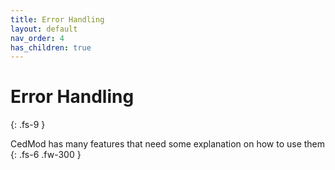 ```yaml
---
title: Error Handling
layout: default
nav_order: 4
has_children: true
---
```


# Error Handling
{: .fs-9 }

CedMod has many features that need some explanation on how to use them
{: .fs-6 .fw-300 }